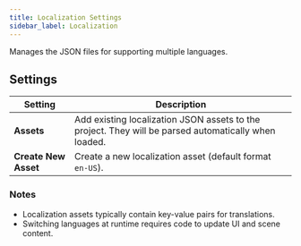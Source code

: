 ```yaml
---
title: Localization Settings
sidebar_label: Localization
---
```


Manages the JSON files for supporting multiple languages.

## Settings

| Setting | Description |
| --- | --- |
| **Assets** | Add existing localization JSON assets to the project. They will be parsed automatically when loaded. |
| **Create New Asset** | Create a new localization asset (default format `en-US`). |

### Notes

- Localization assets typically contain key-value pairs for translations.
- Switching languages at runtime requires code to update UI and scene content.
